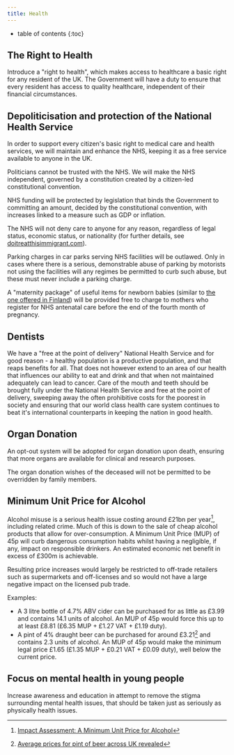 ```yaml
---
title: Health
---
```

* table of contents 
{:toc}

## The Right to Health

Introduce a "right to health", which makes access to healthcare a basic right for any resident of the UK. The Government will have a duty to ensure that every resident has access to quality healthcare, independent of their financial circumstances.

## Depoliticisation and protection of the National Health Service

In order to support every citizen's basic right to medical care and health services, we will maintain and enhance the NHS, keeping it as a free service available to anyone in the UK.

Politicians cannot be trusted with the NHS. We will make the NHS independent, governed by a constitution created by a citizen-led constitutional convention.

NHS funding will be protected by legislation that binds the Government to committing an amount, decided by the constitutional convention, with increases linked to a measure such as GDP or inflation.

The NHS will not deny care to anyone for any reason, regardless of legal status, economic status, or nationality (for further details, see [doitreatthisimmigrant.com](http://doitreatthisimmigrant.com/)).

Parking charges in car parks serving NHS facilities will be outlawed. Only in cases where there is a serious, demonstrable abuse of parking by motorists not using the facilities will any regimes be permitted to curb such abuse, but these must never include a parking charge.

A "maternity package" of useful items for newborn babies (similar to [the one offered in Finland](http://www.kela.fi/web/en/maternitypackage)) will be provided free to charge to mothers who register for NHS antenatal care before the end of the fourth month of pregnancy.

## Dentists

We have a "free at the point of delivery" National Health Service and for good reason - a healthy population is a productive population, and that reaps benefits for all. That does not however extend to an area of our health that influences our ability to eat and drink and that when not maintained adequately can lead to cancer.
Care of the mouth and teeth should be brought fully under the National Health Service and free at the point of delivery, sweeping away the often prohibitive costs for the poorest in society and ensuring that our world class health care system continues to beat it's international counterparts in keeping the nation in good health.

## Organ Donation

An opt-out system will be adopted for organ donation upon death, ensuring that more organs are available for clinical and research purposes.

The organ donation wishes of the deceased will not be permitted to be overridden by family members.

## Minimum Unit Price for Alcohol

Alcohol misuse is a serious health issue costing around £21bn per year[^1], including related crime. Much of this is down to the sale of cheap alcohol products that allow for over-consumption. A Minimum Unit Price (MUP) of 45p will curb dangerous consumption habits whilst having a negligible, if any, impact on responsible drinkers. An estimated economic net benefit in excess of £300m is achievable.

Resulting price increases would largely be restricted to off-trade retailers such as supermarkets and off-licenses and so would not have a large negative impact on the licensed pub trade.

Examples:
 * A 3 litre bottle of 4.7% ABV cider can be purchased for as little as £3.99 and contains 14.1 units of alcohol. An MUP of 45p would force this up to at least £8.81 (£6.35 MUP + £1.27 VAT + £1.19 duty).
 * A pint of 4% draught beer can be purchased for around £3.21[^2] and contains 2.3 units of alcohol. An MUP of 45p would make the minimum legal price £1.65 (£1.35 MUP + £0.21 VAT + £0.09 duty), well below the current price.

## Focus on mental health in young people
Increase awareness and education in attempt to remove the stigma surrounding mental health issues, that should be taken just as seriously as physically health issues.

[^1]: [Impact Assessment: A Minimum Unit Price for Alcohol](https://www.gov.uk/government/uploads/system/uploads/attachment_data/file/157763/ia-minimum-unit-pricing.pdf)
[^2]: [Average prices for pint of beer across UK revealed](http://www.mirror.co.uk/money/personal-finance/average-prices-pint-beer-across-2234409#ixzz2tOXabpqa)
